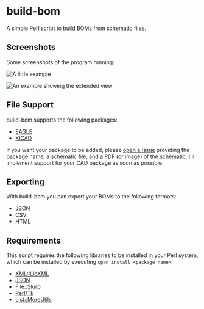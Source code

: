 # build-bom

A simple Perl script to build BOMs from schematic files.


## Screenshots

Some screenshots of the program running:

![A little example](http://i.imgur.com/8cn89F7.png)

![An example showing the extended view](http://i.imgur.com/NZrKEoD.png)


## File Support

build-bom supports the following packages:

  - [EAGLE](http://www.cadsoftusa.com/)
  - [KiCAD](http://www.kicad-pcb.org/)

If you want your package to be added, please [open a Issue](https://github.com/nathanpc/build-bom/issues/new) providing the package name, a schematic file, and a PDF (or image) of the schematic. I'll implement support for your CAD package as soon as possible.


## Exporting

With build-bom you can export your BOMs to the following formats:

  - JSON
  - CSV
  - HTML


## Requirements

This script requires the following libraries to be installed in your Perl system, which can be installed by executing `cpan install <package name>`:

  - [XML::LibXML](http://search.cpan.org/dist/XML-LibXML/LibXML.pod)
  - [JSON](http://search.cpan.org/~makamaka/JSON-2.59/lib/JSON.pm)
  - [File::Slurp](http://search.cpan.org/~uri/File-Slurp-9999.19/lib/File/Slurp.pm)
  - [Perl/Tk](http://search.cpan.org/~ni-s/Tk-804.027/pod/UserGuide.pod)
  - [List::MoreUtils](http://search.cpan.org/~adamk/List-MoreUtils-0.33/lib/List/MoreUtils.pm)
